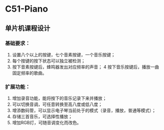 # C51-Piano
## 单片机课程设计
### 基础要求：
1. 设置八个以上的按键，七个音素按键，一个音乐按键；
2. 每个按键的按下状态可以独立被检测；
3. 按下音素按键后，蜂鸣器发出对应频率的声音；
4 按下音乐按键后，播放一曲固定频率的歌曲。
### 扩展功能：
1. 增加录音功能，能将按下的音乐记录下来并播放；
2. 可以切换音调，可任意转换至高八度或低八度；
3. 增添数码管，可以显示电子琴当前处于的模式（录音，播放，普通等模式）；
4. 存储三首音乐，可选择性播放；
5. 增加RGB灯，可随音调变化而改色。

